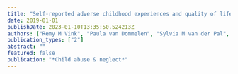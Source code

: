 ```yaml
---
title: "Self-reported adverse childhood experiences and quality of life among children in the two last grades of Dutch elementary education"
date: 2019-01-01
publishDate: 2023-01-10T13:35:50.524213Z
authors: ["Remy M Vink", "Paula van Dommelen", "Sylvia M van der Pal", "Iris Eekhout", "Fieke D Pannebakker", "Mariska Klein Velderman", "Marga Haagmans", "Tim Mulder", "Mariëlle Dekker"]
publication_types: ["2"]
abstract: ""
featured: false
publication: "*Child abuse & neglect*"
---
```


